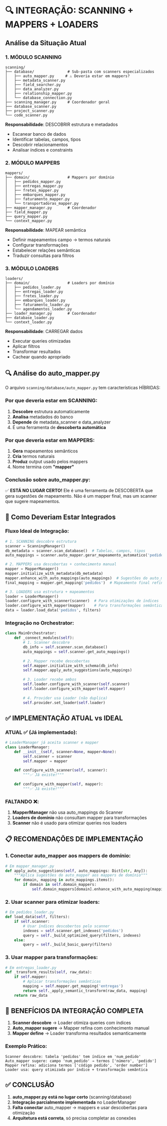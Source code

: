 # 🔍 INTEGRAÇÃO: SCANNING + MAPPERS + LOADERS

## Análise da Situação Atual

### 1. MÓDULO SCANNING 
```
scanning/
├── database/               # Sub-pasta com scanners especializados
│   ├── auto_mapper.py     # ⚠️ Deveria estar em mappers?
│   ├── metadata_scanner.py 
│   ├── field_searcher.py
│   ├── data_analyzer.py
│   ├── relationship_mapper.py
│   └── database_connection.py
├── scanning_manager.py     # Coordenador geral
├── database_scanner.py
├── project_scanner.py
└── code_scanner.py
```

**Responsabilidade**: DESCOBRIR estrutura e metadados
- Escanear banco de dados
- Identificar tabelas, campos, tipos
- Descobrir relacionamentos
- Analisar índices e constraints

### 2. MÓDULO MAPPERS
```
mappers/
├── domain/                 # Mappers por domínio
│   ├── pedidos_mapper.py
│   ├── entregas_mapper.py
│   ├── fretes_mapper.py
│   ├── embarques_mapper.py
│   ├── faturamento_mapper.py
│   └── transportadoras_mapper.py
├── mapper_manager.py       # Coordenador
├── field_mapper.py
├── query_mapper.py
└── context_mapper.py
```

**Responsabilidade**: MAPEAR semântica
- Definir mapeamentos campo → termos naturais
- Configurar transformações
- Estabelecer relações semânticas
- Traduzir consultas para filtros

### 3. MÓDULO LOADERS
```
loaders/
├── domain/                 # Loaders por domínio
│   ├── pedidos_loader.py
│   ├── entregas_loader.py
│   ├── fretes_loader.py
│   ├── embarques_loader.py
│   ├── faturamento_loader.py
│   └── agendamentos_loader.py
├── loader_manager.py       # Coordenador
├── database_loader.py
└── context_loader.py
```

**Responsabilidade**: CARREGAR dados
- Executar queries otimizadas
- Aplicar filtros
- Transformar resultados
- Cachear quando apropriado

## 🔍 Análise do auto_mapper.py

O arquivo `scanning/database/auto_mapper.py` tem características HÍBRIDAS:

### Por que deveria estar em SCANNING:
1. **Descobre** estrutura automaticamente
2. **Analisa** metadados do banco
3. **Depende** de metadata_scanner e data_analyzer
4. É uma ferramenta de **descoberta automática**

### Por que deveria estar em MAPPERS:
1. **Gera** mapeamentos semânticos
2. **Cria** termos naturais
3. **Produz** output usado pelos mappers
4. Nome termina com **"mapper"**

### Conclusão sobre auto_mapper.py:
✅ **ESTÁ NO LUGAR CERTO!** Ele é uma ferramenta de DESCOBERTA que gera sugestões de mapeamento. Não é um mapper final, mas um scanner que sugere mapeamentos.

## 🔗 Como Deveriam Estar Integrados

### Fluxo Ideal de Integração:

```python
# 1. SCANNING descobre estrutura
scanner = ScanningManager()
db_metadata = scanner.scan_database()  # Tabelas, campos, tipos
auto_mappings = scanner.auto_mapper.gerar_mapeamento_automatico('pedidos')

# 2. MAPPERS usa descobertas + conhecimento manual
mapper = MapperManager()
mapper.initialize_with_metadata(db_metadata)
mapper.enhance_with_auto_mappings(auto_mappings)  # Sugestões do auto_mapper
final_mapping = mapper.get_mapping('pedidos')  # Mapeamento final refinado

# 3. LOADERS usa estrutura + mapeamentos
loader = LoaderManager()
loader.configure_with_scanner(scanner)  # Para otimizações de índices
loader.configure_with_mapper(mapper)    # Para transformações semânticas
data = loader.load_data('pedidos', filters)
```

### Integração no Orchestrator:

```python
class MainOrchestrator:
    def _connect_modules(self):
        # 1. Scanner descobre
        db_info = self.scanner.scan_database()
        auto_mappings = self.scanner.get_auto_mappings()
        
        # 2. Mapper recebe descobertas
        self.mapper.initialize_with_schema(db_info)
        self.mapper.apply_auto_suggestions(auto_mappings)
        
        # 3. Loader recebe ambos
        self.loader.configure_with_scanner(self.scanner)
        self.loader.configure_with_mapper(self.mapper)
        
        # 4. Provider usa Loader (não duplica)
        self.provider.set_loader(self.loader)
```

## ✅ IMPLEMENTAÇÃO ATUAL vs IDEAL

### ATUAL ✅ (Já implementado):
```python
# LoaderManager já aceita scanner e mapper
class LoaderManager:
    def __init__(self, scanner=None, mapper=None):
        self.scanner = scanner
        self.mapper = mapper
        
    def configure_with_scanner(self, scanner):
        """✅ Já existe!"""
        
    def configure_with_mapper(self, mapper):
        """✅ Já existe!"""
```

### FALTANDO ❌:
1. **MapperManager** não usa auto_mappings do Scanner
2. **Loaders de domínio** não consultam mapper para transformações
3. **Scanner** não é usado para otimizar queries nos loaders

## 📋 RECOMENDAÇÕES DE IMPLEMENTAÇÃO

### 1. Conectar auto_mapper aos mappers de domínio:
```python
# Em mapper_manager.py
def apply_auto_suggestions(self, auto_mappings: Dict[str, Any]):
    """Aplica sugestões do auto_mapper aos mappers de domínio"""
    for domain, mapping in auto_mappings.items():
        if domain in self.domain_mappers:
            self.domain_mappers[domain].enhance_with_auto_mapping(mapping)
```

### 2. Usar scanner para otimizar loaders:
```python
# Em pedidos_loader.py
def load_data(self, filters):
    if self.scanner:
        # Usar índices descobertos pelo scanner
        indexes = self.scanner.get_indexes('pedidos')
        query = self._build_optimized_query(filters, indexes)
    else:
        query = self._build_basic_query(filters)
```

### 3. Usar mapper para transformações:
```python
# Em entregas_loader.py
def _transform_results(self, raw_data):
    if self.mapper:
        # Aplicar transformações semânticas
        mapping = self.mapper.get_mapping('entregas')
        return self._apply_semantic_transform(raw_data, mapping)
    return raw_data
```

## 🎯 BENEFÍCIOS DA INTEGRAÇÃO COMPLETA

1. **Scanner descobre** → Loader otimiza queries com índices
2. **Auto_mapper sugere** → Mapper refina com conhecimento manual
3. **Mapper define** → Loader transforma resultados semanticamente

### Exemplo Prático:
```
Scanner descobre: tabela 'pedidos' tem índice em 'num_pedido'
Auto_mapper sugere: campo 'num_pedido' → termos ['número', 'pedido']
Mapper refina: adiciona termos ['código pedido', 'order number']
Loader usa: query otimizada por índice + transformação semântica
```

## ✅ CONCLUSÃO

1. **auto_mapper.py está no lugar certo** (scanning/database)
2. **Integração parcialmente implementada** no LoaderManager
3. **Falta conectar** auto_mapper → mappers e usar descobertas para otimização
4. **Arquitetura está correta**, só precisa completar as conexões 
